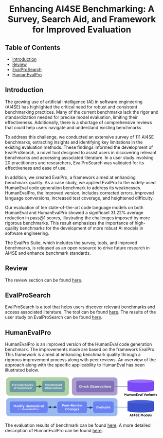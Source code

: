 <h1 align="center">Enhancing AI4SE Benchmarking: A Survey, Search Aid, and Framework for Improved Evaluation</h1>

## Table of Contents

- [Introduction](#introduction)
- [Review](#review)
- [EvalProSearch](#EvalProSearch)
- [HumanEvalPro](#HumanEvalPro)

## Introduction

The growing use of artificial intelligence (AI) in software engineering (AI4SE) has highlighted the critical need for robust and consistent benchmarking practices. Many of the current benchmarks lack the rigor and standardization needed for precise model evaluation, limiting their effectiveness. Additionally, there is a shortage of comprehensive reviews that could help users navigate and understand existing benchmarks.

To address this challenge, we conducted an extensive survey of 111 AI4SE benchmarks, extracting insights and identifying key limitations in the existing evaluation methods. These findings informed the development of EvalProSearch, a novel tool designed to assist users in discovering relevant benchmarks and accessing associated literature. In a user study involving 20 practitioners and researchers, EvalProSearch was validated for its effectiveness and ease of use.

In addition, we created EvalPro, a framework aimed at enhancing benchmark quality. As a case study, we applied EvalPro to the widely-used HumanEval code generation benchmark to address its weaknesses. HumanEvalPro, the improved version, includes corrected errors, improved language conversions, increased test coverage, and heightened difficulty.

Our evaluation of ten state-of-the-art code language models on both HumanEval and HumanEvalPro showed a significant 31.22% average reduction in pass@1 scores, illustrating the challenges imposed by more rigorous benchmarks. This result emphasizes the importance of high-quality benchmarks for the development of more robust AI models in software engineering.

The EvalPro Suite, which includes the survey, tools, and improved benchmarks, is released as an open resource to drive future research in AI4SE and enhance benchmark standards.

## Review

The review section can be found [here](./Review/README.md).


## EvalProSearch

EvalProSearch is a tool that helps users discover relevant benchmarks and access associated literature. The tool can be found [here](https://evalpro.online/search.html).
The results of the user study on EvalProSearch can be found [here](./Search/README.md).


## HumanEvalPro

HumanEvalPro is an improved version of the HumanEval code generation benchmark.
The improvements made are based on the framework EvalPro. This framework is aimed at enhancing benchmark quality through a rigorous improvement process along with peer reviews.
An overview of the approach along with the specific applicability to HumanEval has been illustrated below.

![HumanEvalPro Improvement Process](./images/HumanEvalPro_approach.png)

The evaluation results of benchmark can be found [here](https://evalpro.online/leaderboard.html).
A more detailed description of HumanEvalPro can be found [here](./HumanEvalPro/README.md).